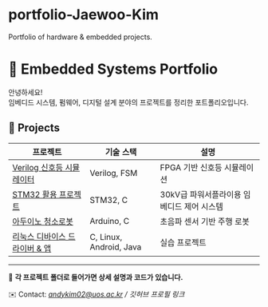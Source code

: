 # portfolio-Jaewoo-Kim
Portfolio of hardware &amp; embedded projects.

# 🚀 Embedded Systems Portfolio

안녕하세요!  
임베디드 시스템, 펌웨어, 디지털 설계 분야의 프로젝트를 정리한 포트폴리오입니다.

## 📂 Projects
| 프로젝트 | 기술 스택 | 설명 |
|----------|-----------|------|
| [Verilog 신호등 시뮬레이터](./verilog_traffic) | Verilog, FSM | FPGA 기반 신호등 시뮬레이션 |
| [STM32 활용 프로젝트](./stm32_project) | STM32, C | 30kV급 파워서플라이용 임베디드 제어 시스템 |
| [아두이노 청소로봇](./arduino_cleaning_robot) | Arduino, C | 초음파 센서 기반 주행 로봇 |
| [리눅스 디바이스 드라이버 & 앱](./MCU_Puzzle_project) | C, Linux, Android, Java | 실습 프로젝트 |

---

📌 **각 프로젝트 폴더로 들어가면 상세 설명과 코드가 있습니다.**

✉️ Contact: *andykim02@uos.ac.kr / 깃허브 프로필 링크*

